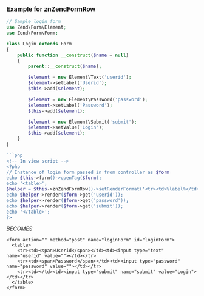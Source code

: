 ### Example for znZendFormRow

```php
// Sample login form
use Zend\Form\Element;
use Zend\Form\Form;

class Login extends Form
{
    public function __construct($name = null)
    {
        parent::__construct($name);

        $element = new Element\Text('userid');
        $element->setLabel('Userid');
        $this->add($element);

        $element = new Element\Password('password');
        $element->setLabel('Password');
        $this->add($element);

        $element = new Element\Submit('submit');
        $element->setValue('Login');
        $this->add($element);
    }
}

```php
<!-- In view script -->
<?php
// Instance of login form passed in from controller as $form
echo $this->form()->openTag($form);
echo '<table>';
$helper = $this->znZendFormRow()->setRenderFormat('<tr><td>%label%</td><td>%element%%errors%</td></tr>');
echo $helper->render($form->get('userid'));
echo $helper->render($form->get('password'));
echo $helper->render($form->get('submit'));
echo '</table>';
?>
```
_BECOMES_
```
<form action="" method="post" name="loginForm" id="loginForm">
  <table>
    <tr><td><span>Userid</span></td><td><input type="text" name="userid" value=""></td></tr>
    <tr><td><span>Password</span></td><td><input type="password" name="password" value=""></td></tr>
    <tr><td></td><td><input type="submit" name="submit" value="Login"></td></tr>
  </table>
</form>
```